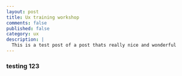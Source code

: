 ```yaml
---
layout: post
title: Ux training workshop
comments: false
published: false
category: ux
description: |
  This is a test post of a post thats really nice and wonderful
---
```


### testing 123
